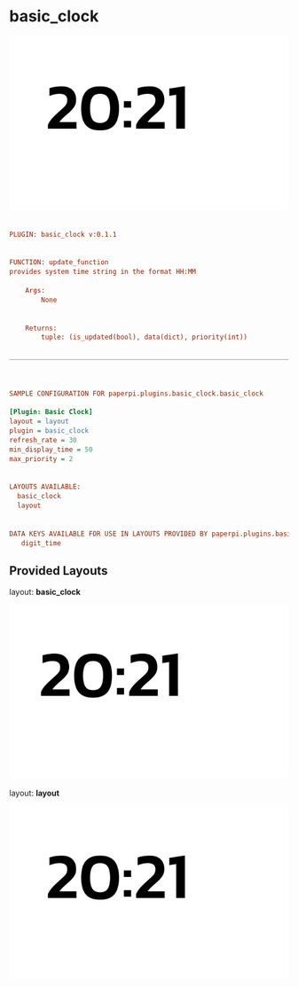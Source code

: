 # basic_clock

![sample image for plugin basic_clock](./basic_clock.layout-L-sample.png)
```ini
 
PLUGIN: basic_clock v:0.1.1

 
FUNCTION: update_function
provides system time string in the format HH:MM
    
    Args:
        None
    

    Returns:
        tuple: (is_updated(bool), data(dict), priority(int))
    
___________________________________________________________________________
 
 

SAMPLE CONFIGURATION FOR paperpi.plugins.basic_clock.basic_clock

[Plugin: Basic Clock]
layout = layout
plugin = basic_clock
refresh_rate = 30
min_display_time = 50
max_priority = 2

 
LAYOUTS AVAILABLE:
  basic_clock
  layout
 

DATA KEYS AVAILABLE FOR USE IN LAYOUTS PROVIDED BY paperpi.plugins.basic_clock.basic_clock:
   digit_time
```

## Provided Layouts

layout: **basic_clock**

![sample image for plugin basic_clock](./basic_clock.basic_clock-L-sample.png) 


layout: **layout**

![sample image for plugin layout](./basic_clock.layout-L-sample.png) 


